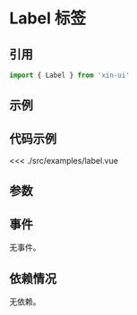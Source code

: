 # Label 标签

## 引用
```js
import { Label } from 'xin-ui'
```

## 示例
<example-label/>

## 代码示例
<<< ./src/examples/label.vue

## 参数

## 事件

无事件。

## 依赖情况

无依赖。






